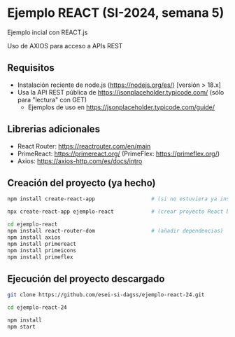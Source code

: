 

# Ejemplo REACT  (SI-2024, semana 5)

Ejemplo incial con REACT.js

Uso de AXIOS para acceso a APIs REST


## Requisitos

* Instalación reciente de node.js (https://nodejs.org/es/) [versión > 18.x]
* Usa la API REST pública de https://jsonplaceholder.typicode.com/  (sólo para "lectura" con GET)
   - Ejemplos de uso en https://jsonplaceholder.typicode.com/guide/

## Librerias adicionales

- React Router: https://reactrouter.com/en/main
- PrimeReact: https://primereact.org/  (PrimeFlex: https://primeflex.org/)
- Axios: https://axios-http.com/es/docs/intro


## Creación del proyecto (ya hecho)

```sh
npm install create-react-app                  # (si no estuviera ya instalado)

npx create-react-app ejemplo-react            # (crear proyecto React base)

cd ejemplo-react
npm install react-router-dom                  # (añadir dependencias)
npm install axios
npm install primereact
npm install primeicons
npm install primeflex
```


## Ejecución del proyecto descargado

```sh
git clone https://github.com/esei-si-dagss/ejemplo-react-24.git

cd ejemplo-react-24

npm install
npm start
```


